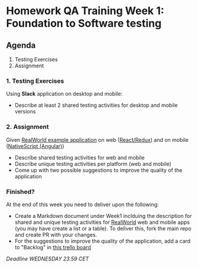 # Homework QA Training Week 1: Foundation to Software testing

## Agenda

1. Testing Exercises
2. Assignment

### 1. Testing Exercises

Using **Slack** application on desktop and mobile:

- Describe at least 2 shared testing activities for desktop and mobile versions

### 2. Assignment

Given [RealWorld example application](https://github.com/gothinkster/realworld) on web ([React/Redux](https://github.com/gothinkster/react-redux-realworld-example-app)) and on mobile ([NativeScript (Angular)](https://github.com/nea/nativescript-realworld-example-app))

- Describe shared testing activities for web and mobile
- Describe unique testing activities per platform (web and mobile)
- Come up with two possible suggestions to improve the quality of the application

### Finished?

At the end of this week you need to deliver upon the following:

- Create a Markdown document under Week1 inclduing the description for shared and unique testing activities for [RealWorld](https://react-redux.realworld.io/#/?_k=bkdto8) web and mobile apps (you may have create a list or a table). To deliver this, fork the main repo and create PR with your changes.
- For the suggestions to improve the quality of the application, add a card to "Backlog" in [this trello board](https://trello.com/invite/b/tx6ppFlC/4aa4a59d1f4d66020b1a68778843f029/realworld-quality) 

_Deadline WEDNESDAY 23.59 CET_

